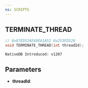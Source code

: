 ```yaml
---
ns: SCRIPTS
---
```

## TERMINATE_THREAD

```c
// 0x87ED52AE40EA1A52 0x253FD520
void TERMINATE_THREAD(int threadId);
```

```
NativeDB Introduced: v1207
```

## Parameters
* **threadId**:
